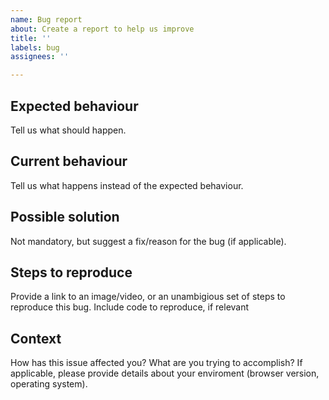 ```yaml
---
name: Bug report
about: Create a report to help us improve
title: ''
labels: bug
assignees: ''

---
```


## Expected behaviour
Tell us what should happen.

## Current behaviour
Tell us what happens instead of the expected behaviour.

## Possible solution
Not mandatory, but suggest a fix/reason for the bug (if applicable).

## Steps to reproduce
Provide a link to an image/video, or an unambigious set of steps to reproduce this bug.
Include code to reproduce, if relevant

## Context
How has this issue affected you? What are you trying to accomplish?
If applicable, please provide details about your enviroment (browser version, operating system).
